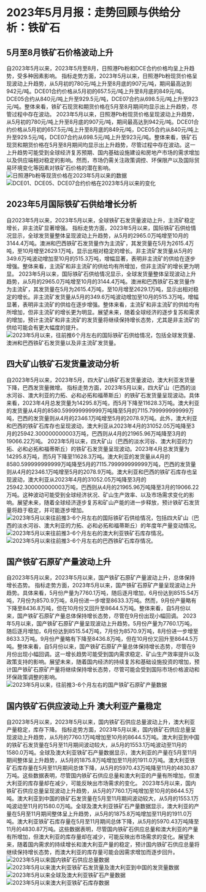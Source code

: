 # 2023年5月月报：走势回顾与供给分析：铁矿石
## **5月至8月铁矿石价格波动上升**
自2023年5月以来，2023年5月至8月，日照港Pb粉和DCE合约价格均呈上升趋势，受多种因素影响。 指标走势方面，2023年5月以来，日照港Pb粉现货价格呈现波动上升趋势，从5月初的780元/吨上升至8月底的907元/吨，期间最高达到942元/吨。DCE01合约价格从5月初的657.5元/吨上升至8月底的849元/吨，DCE05合约从840元/吨上升至929.5元/吨，DCE07合约从698.5元/吨上升至923元/吨。整体来看，铁矿石现货和期货价格在5月至8月期间均显示出上升趋势，尽管过程中存在波动。 2023年5月以来，日照港Pb粉现货价格呈现波动上升趋势，从5月初的780元/吨上升至8月底的907元/吨，期间最高达到942元/吨。DCE01合约价格从5月初的657.5元/吨上升至8月底的849元/吨，DCE05合约从840元/吨上升至929.5元/吨，DCE07合约从698.5元/吨上升至923元/吨。整体来看，铁矿石现货和期货价格在5月至8月期间均显示出上升趋势，尽管过程中存在波动。这一上升趋势可能受到全球经济复苏预期、国内基础设施建设和房地产市场的需求增加以及供应端相对稳定的影响。然而，市场仍需关注政策调控、环保限产以及国际贸易环境变化等因素对铁矿石价格的潜在影响。
        ![日照港Pb粉等现货价格在2023年5月以来的数据](assets/日照港Pb粉等现货价格在2023年5月以来的数据.png)
![DCE01、DCE05、DCE07合约价格在2023年5月以来的变化](assets/DCE01、DCE05、DCE07合约价格在2023年5月以来的变化.png)

## **2023年5月国际铁矿石供给增长分析**
自2023年5月以来，2023年5月以来，全球铁矿石发货量波动上升，主流矿稳定增长，非主流矿显著增强。 指标走势方面，2023年5月以来，国际铁矿石供给情况显示，全球发货量整体呈现波动上升趋势，从5月的2965.0万吨增至10月的3144.4万吨。澳洲和巴西铁矿石发货量作为主流矿，其发货量在5月为2615.4万吨，至10月增至2629.1万吨，显示出相对稳定的增长。非主流矿发货量从5月的349.6万吨波动增加至10月的515.3万吨，增幅显著，表明非主流矿的供给在逐步增强。整体来看，主流矿和非主流矿的供给均有所增加，但非主流矿的增长更为明显。 2023年5月以来，国际铁矿石供给情况显示，全球发货量整体呈现波动上升趋势，从5月的2965.0万吨增至10月的3144.4万吨。澳洲和巴西铁矿石发货量作为主流矿，其发货量在5月为2615.4万吨，至10月增至2629.1万吨，显示出相对稳定的增长。非主流矿发货量从5月的349.6万吨波动增加至10月的515.3万吨，增幅显著，表明非主流矿的供给在逐步增强。整体来看，主流矿和非主流矿的供给均有所增加，但非主流矿的增长更为明显。展望未来，随着全球经济的逐步复苏和需求的增加，预计主流矿和非主流矿的发货量将继续保持增长态势，尤其是非主流矿的供给可能会有更大幅度的提升。
        ![2023年5月以来，往前推6个月左右的国际铁矿石供给情况，包括全球发货量、澳洲和巴西铁矿石发货量以及非主流矿发货量。](assets/2023年5月以来，往前推6个月左右的国际铁矿石供给情况，包括全球发货量、澳洲和巴西铁矿石发货量以及非主流矿发货量。.png)

## **四大矿山铁矿石发货量波动分析**
自2023年5月以来，2023年5月，四大矿山铁矿石发货量波动，澳大利亚发货量下降，巴西发货量微增。 指标走势方面，2023年5月以来，四大矿山（巴西的淡水河谷、澳大利亚的力拓、必和必拓和福蒂斯丘）的铁矿石发货量呈现波动。具体来看，2023年4月总发货量为14295.8万吨，而5月下降至11628.3万吨。澳大利亚的发货量从4月的8580.599999999999万吨降至5月的7115.799999999999万吨，巴西的发货量则从4月的2346.1万吨增至5月的2078.9万吨。此外，澳大利亚和巴西的铁矿石库存也呈现波动，澳大利亚从2023年4月的31052.05万吨降至3月的25942.300000000003万吨，巴西则从4月的21965.96万吨降至3月的19066.22万吨。 2023年5月以来，四大矿山（巴西的淡水河谷、澳大利亚的力拓、必和必拓和福蒂斯丘）的铁矿石发货量呈现波动。2023年4月总发货量为14295.8万吨，而5月下降至11628.3万吨。澳大利亚的发货量从4月的8580.599999999999万吨降至5月的7115.799999999999万吨，巴西的发货量则从4月的2346.1万吨增至5月的2078.9万吨。澳大利亚和巴西的铁矿石库存也呈现波动，澳大利亚从2023年4月的31052.05万吨降至3月的25942.300000000003万吨，巴西则从4月的21965.96万吨降至3月的19066.22万吨。这种波动可能受到全球经济状况、矿山生产效率、以及市场需求变化的影响。展望未来，随着全球经济逐步复苏和矿山产能的进一步释放，预计铁矿石发货量将趋于稳定，并可能逐步增加。
        ![2023年5月以来往前推3-6个月左右的国际铁矿石供给情况，包括四大矿山（巴西的淡水河谷、澳大利亚的力拓、必和必拓和福蒂斯丘）的年度年产量变动情况。](assets/2023年5月以来往前推3-6个月左右的国际铁矿石供给情况，包括四大矿山（巴西的淡水河谷、澳大利亚的力拓、必和必拓和福蒂斯丘）的年度年产量变动情况。.png)
![2023年5月以来往前推3-6个月左右的澳大利亚铁矿石库存情况。](assets/2023年5月以来往前推3-6个月左右的澳大利亚铁矿石库存情况。.png)
![2023年5月以来往前推3-6个月左右的巴西铁矿石库存情况。](assets/2023年5月以来往前推3-6个月左右的巴西铁矿石库存情况。.png)

## **国产铁矿石原矿产量波动上升**
自2023年5月以来，2023年5月以来，国产铁矿石原矿产量波动上升，总体保持增长态势。 指标走势方面，2023年5月以来，国产铁矿石原矿产量呈现波动上升趋势。具体来看，5月份产量为7760.1万吨，随后逐月增加，6月份达到8515.54万吨，7月份为8570.9万吨，8月份进一步增至8633.3万吨。然而，9月份产量略有下降至8436.8万吨，但在10月份又回升至8644.5万吨。整体来看，自5月份以来，国产铁矿石原矿产量总体保持增长态势，尽管在9月份出现小幅回调。 2023年5月以来，国产铁矿石原矿产量呈现波动上升趋势。5月份产量为7760.1万吨，随后逐月增加，6月份达到8515.54万吨，7月份为8570.9万吨，8月份进一步增至8633.3万吨。9月份产量略有下降至8436.8万吨，但在10月份又回升至8644.5万吨。整体来看，自5月份以来，国产铁矿石原矿产量总体保持增长态势，尽管在9月份出现小幅回调。这一增长趋势可能受到国内需求稳定、矿山生产效率提升以及政策支持的影响。展望未来，随着国内经济的持续复苏和基础设施投资的增加，预计国产铁矿石原矿产量将继续保持增长态势，尽管可能会受到国际市场价格波动和环保政策调整的影响。
        ![2023年5月以来，往前推3-6个月左右的国产铁矿石原矿产量数据](assets/2023年5月以来，往前推3-6个月左右的国产铁矿石原矿产量数据.png)

## **国内铁矿石供应波动上升 澳大利亚产量稳定**
自2023年5月以来，2023年5月以来，国内铁矿石供应总量波动上升，澳大利亚产量稳定，库存下降。 指标走势方面，2023年5月以来，国内铁矿石供应总量呈现波动上升趋势，从5月的7760.1万吨增加至10月的8644.5万吨。澳大利亚到中国的铁矿石发货量在5月至11月期间波动较大，从5月的1553.1万吨波动至11月的1580.0万吨。全球及澳大利亚铁矿石产量数据显示，澳大利亚的产量在5月至11月期间整体呈上升趋势，从5月的1875.8万吨增加至11月的1911.0万吨。澳大利亚铁矿石库存量在5月至11月期间总体下降，从5月的5970.43万吨降至11月的4830.87万吨。这些数据表明，尽管国内铁矿石供应总量和澳大利亚的产量有所增加，但澳大利亚的库存量却在减少，可能反映出市场需求的变化。 2023年5月以来，国内铁矿石供应总量呈现波动上升趋势，从5月的7760.1万吨增加至10月的8644.5万吨。澳大利亚到中国的铁矿石发货量在5月至11月期间波动较大，从5月的1553.1万吨波动至11月的1580.0万吨。全球及澳大利亚铁矿石产量数据显示，澳大利亚的产量在5月至11月期间整体呈上升趋势，从5月的1875.8万吨增加至11月的1911.0万吨。澳大利亚铁矿石库存量在5月至11月期间总体下降，从5月的5970.43万吨降至11月的4830.87万吨。这些数据表明，尽管国内铁矿石供应总量和澳大利亚的产量有所增加，但澳大利亚的库存量却在减少，可能反映出市场需求的变化。展望未来，随着国内需求的持续增长和澳大利亚产量的稳定，预计国内铁矿石供应总量将继续保持增长态势，而澳大利亚的库存量可能会因需求增加而逐步回升。
        ![2023年5月以来国内铁矿石供应总量数据](assets/2023年5月以来国内铁矿石供应总量数据.png)
![2023年5月以来澳大利亚铁矿石发货量及澳大利亚到中国的发货量数据](assets/2023年5月以来澳大利亚铁矿石发货量及澳大利亚到中国的发货量数据.png)
![2023年5月以来全球及澳大利亚铁矿石产量数据](assets/2023年5月以来全球及澳大利亚铁矿石产量数据.png)
![2023年5月以来澳大利亚铁矿石库存数据](assets/2023年5月以来澳大利亚铁矿石库存数据.png)
